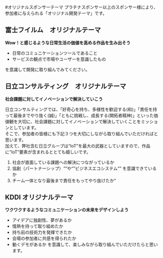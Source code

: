 #オリジナルスポンサーテーマ
プラチナスポンサー以上のスポンサー様により、参加者に与えられる「オリジナル開発テーマ」です。
<!--
## バンダイナムコ研究所　オリジナルテーマ
**テクノロジーｘクリエイティビティでワクワクする未来をつくろう！**

バンダイナムコ研究所は、飽くなきテクノロジーの探求と発想で革新的なエンターテインメントを生み出すことをミッションとして、世界中に笑顔を届けるべく日々活動しています。<br>
皆さんも是非、弊社からの提供物を活用して、エンタメに限らす世界を笑顔にするプロダクトを考えてみてください！

- 提供物のうち、どれか一つ以上使っていること
- まだ世の中にない、もしくは現在ある課題を解決することで、世の中に笑顔が生まれるプロダクトであること
- エンタメの技術、知見で世の中の課題が解決されていれば尚よし
-->

## 富士フイルム　オリジナルテーマ
**Wow！と感じるような日常生活の価値を高める作品を生み出そう**

- 日常のコミュニケーションツールであること
- サービスの観点で市場やユーザーを意識したもの

を意識して開発に取り組んでみてください。

## 日立コンサルティング　オリジナルテーマ

**社会課題に対してイノベーションで解決していこう**

日立コンサルティングでは、「好奇心を持ち、多様性を歓迎する(和)」「責任を持って最後までやり抜く(誠)」「ともに挑戦し、成長する(開拓者精神)」といった価値観を大切に、社会課題に対してイノベーションで解決していくことをミッションとしています。<br>
そこで、参加者の皆様にも下記３つを大切にしながら取り組んでいただければと思います。<br>
加えて、弊社含む日立グループは“IoT”を最大の武器としていますので、作品に“IoT”要素が含まれるととても嬉しいです。<br>

1. 社会が直面している課題への解決につながっているか
2. 協創（パートナーシップ）“”や“”ビジネスエコシステム“” を意識できているか
3. チーム一体となり最後まで責任をもってやり抜けたか"

## KDDI オリジナルテーマ
**ワクワクするようなコミュニケーションの未来をデザインしよう**
- アイデアに独創性、夢があるか
- 情熱を持って取り組めたか
- 持ち前の技術力を発揮できたか
- 会場の参加者に共感を得られたか
- 動くデモがあるか
を意識して、楽しみながら取り組んでいただけたらと思います。

<!--
## ベルク　オリジナルテーマ
-->

